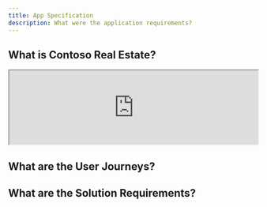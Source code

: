 ```yaml
---
title: App Specification
description: What were the application requirements? 
---
```



## What is Contoso Real Estate?

<iframe width="100%"  src="https://www.youtube.com/embed/GxeENsvwZrI" title="Contoso Real Estate Teaser" allowfullscreen></iframe>


## What are the User Journeys?

## What are the Solution Requirements?

